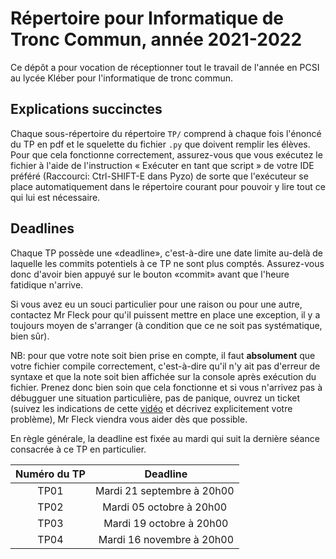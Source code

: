 # Répertoire pour Informatique de Tronc Commun, année 2021-2022

Ce dépôt a pour vocation de réceptionner tout le travail de l'année en 
PCSI au lycée Kléber pour l'informatique de tronc commun. 

## Explications succinctes

Chaque sous-répertoire du répertoire `TP/` comprend à chaque fois l'énoncé du 
TP en pdf et le squelette du fichier `.py` que doivent remplir les élèves. 
Pour que cela fonctionne correctement, assurez-vous que vous exécutez le 
fichier à l'aide de l'instruction « Exécuter en tant que script » de votre IDE 
préféré (Raccourci: Ctrl-SHIFT-E dans Pyzo) de sorte que l'exécuteur se place 
automatiquement dans le répertoire courant pour pouvoir y lire tout ce qui lui 
est nécessaire.

## Deadlines

Chaque TP possède une «deadline», c'est-à-dire une date limite au-delà de 
laquelle les commits potentiels à ce TP ne sont plus comptés. Assurez-vous 
donc d'avoir bien appuyé sur le bouton «commit» avant que l'heure fatidique 
n'arrive.

Si vous avez eu un souci particulier pour une raison ou pour une autre, 
contactez Mr Fleck pour qu'il puissent mettre en place une exception, il y a 
toujours moyen de s'arranger (à condition que ce ne soit pas systématique, 
bien sûr).

NB: pour que votre note soit bien prise en compte, il faut **absolument** que 
votre fichier compile correctement, c'est-à-dire qu'il n'y ait pas d'erreur de 
syntaxe et que la note soit bien affichée sur la console après exécution du 
fichier. Prenez donc bien soin que cela fonctionne et si vous n'arrivez pas à 
débugguer une situation particulière, pas de panique, ouvrez un ticket (suivez 
les indications de cette [vidéo](https://youtu.be/4deZDuLtKtY) et décrivez 
explicitement votre problème), Mr Fleck viendra vous aider dès que possible.

En règle générale, la deadline est fixée au mardi qui suit la dernière séance 
consacrée à ce TP en particulier.

| Numéro du TP | Deadline |
|:------------:|:--------:|
| TP01         | Mardi 21 septembre à 20h00 |
| TP02         | Mardi 05 octobre à 20h00 |
| TP03         | Mardi 19 octobre à 20h00 |
| TP04         | Mardi 16 novembre à 20h00 |
